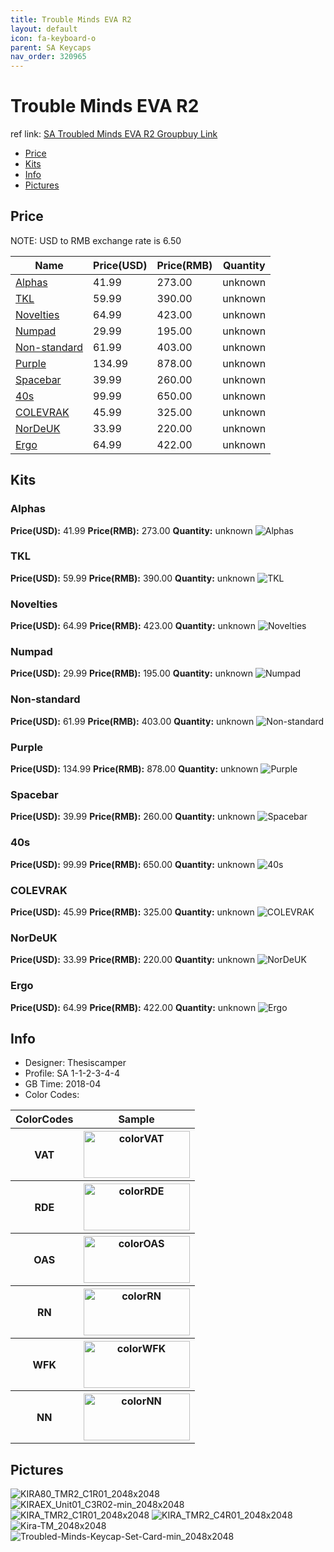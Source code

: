 ```yaml
---
title: Trouble Minds EVA R2
layout: default
icon: fa-keyboard-o
parent: SA Keycaps
nav_order: 320965
---
```


# Trouble Minds EVA R2

ref link: [SA Troubled Minds EVA R2 Groupbuy Link](https://kono.store/products/sa-troubled-minds-keycap-set)

* [Price](#price)
* [Kits](#kits)
* [Info](#info)
* [Pictures](#pictures)

## Price

NOTE: USD to RMB exchange rate is 6.50

| Name          | Price(USD)    | Price(RMB)  | Quantity |
| ------------- | ------------- | ----------- | -------- |
|[Alphas](#alphas)|41.99|273.00|unknown|
|[TKL](#tkl)|59.99|390.00|unknown|
|[Novelties](#novelties)|64.99|423.00|unknown|
|[Numpad](#numpad)|29.99|195.00|unknown|
|[Non-standard](#non-standard)|61.99|403.00|unknown|
|[Purple](#purple)|134.99|878.00|unknown|
|[Spacebar](#spacebar)|39.99|260.00|unknown|
|[40s](#40s)|99.99|650.00|unknown|
|[COLEVRAK](#colevrak)|45.99|325.00|unknown|
|[NorDeUK](#nordeuk)|33.99|220.00|unknown|
|[Ergo](#ergo)|64.99|422.00|unknown|

## Kits
### Alphas
**Price(USD):** 41.99    **Price(RMB):** 273.00    **Quantity:** unknown
<img src="{{ 'assets/images/sa-keycaps/evar2/kits_pics/alphas.png' | relative_url }}" alt="Alphas" class="image featured">

### TKL
**Price(USD):** 59.99    **Price(RMB):** 390.00    **Quantity:** unknown
<img src="{{ 'assets/images/sa-keycaps/evar2/kits_pics/tkl.png' | relative_url }}" alt="TKL" class="image featured">

### Novelties
**Price(USD):** 64.99    **Price(RMB):** 423.00    **Quantity:** unknown
<img src="{{ 'assets/images/sa-keycaps/evar2/kits_pics/novelties.png' | relative_url }}" alt="Novelties" class="image featured">

### Numpad
**Price(USD):** 29.99    **Price(RMB):** 195.00    **Quantity:** unknown
<img src="{{ 'assets/images/sa-keycaps/evar2/kits_pics/numpad.png' | relative_url }}" alt="Numpad" class="image featured">

### Non-standard
**Price(USD):** 61.99    **Price(RMB):** 403.00    **Quantity:** unknown
<img src="{{ 'assets/images/sa-keycaps/evar2/kits_pics/non-standard.png' | relative_url }}" alt="Non-standard" class="image featured">

### Purple
**Price(USD):** 134.99    **Price(RMB):** 878.00    **Quantity:** unknown
<img src="{{ 'assets/images/sa-keycaps/evar2/kits_pics/purple.png' | relative_url }}" alt="Purple" class="image featured">

### Spacebar
**Price(USD):** 39.99    **Price(RMB):** 260.00    **Quantity:** unknown
<img src="{{ 'assets/images/sa-keycaps/evar2/kits_pics/spacebar.png' | relative_url }}" alt="Spacebar" class="image featured">

### 40s
**Price(USD):** 99.99    **Price(RMB):** 650.00    **Quantity:** unknown
<img src="{{ 'assets/images/sa-keycaps/evar2/kits_pics/40s.png' | relative_url }}" alt="40s" class="image featured">

### COLEVRAK
**Price(USD):** 45.99    **Price(RMB):** 325.00    **Quantity:** unknown
<img src="{{ 'assets/images/sa-keycaps/evar2/kits_pics/colevrak.png' | relative_url }}" alt="COLEVRAK" class="image featured">

### NorDeUK
**Price(USD):** 33.99    **Price(RMB):** 220.00    **Quantity:** unknown
<img src="{{ 'assets/images/sa-keycaps/evar2/kits_pics/nordeuk.png' | relative_url }}" alt="NorDeUK" class="image featured">

### Ergo
**Price(USD):** 64.99    **Price(RMB):** 422.00    **Quantity:** unknown
<img src="{{ 'assets/images/sa-keycaps/evar2/kits_pics/ergo.png' | relative_url }}" alt="Ergo" class="image featured">

## Info
* Designer:  Thesiscamper
* Profile: SA 1-1-2-3-4-4
* GB Time: 2018-04
* Color Codes:  
<table style="width:100%">
  <tr>
    <th>ColorCodes</th>
    <th>Sample</th>
  </tr>
  <tr>
    <th>VAT</th>
    <th><img src="{{ 'assets/images/sa-keycaps/SP_ColorCodes/abs/SP_Abs_ColorCodes_VAT.png' | relative_url }}" alt="colorVAT" height="75" width="170"></th>
  </tr>
  <tr>
    <th>RDE</th>
    <th><img src="{{ 'assets/images/sa-keycaps/SP_ColorCodes/abs/SP_Abs_ColorCodes_RDE.png' | relative_url }}" alt="colorRDE" height="75" width="170"></th>
  </tr>
  <tr>
    <th>OAS</th>
    <th><img src="{{ 'assets/images/sa-keycaps/SP_ColorCodes/abs/SP_Abs_ColorCodes_OAS.png' | relative_url }}" alt="colorOAS" height="75" width="170"></th>
  </tr>
  <tr>
    <th>RN</th>
    <th><img src="{{ 'assets/images/sa-keycaps/SP_ColorCodes/abs/SP_Abs_ColorCodes_RN.png' | relative_url }}" alt="colorRN" height="75" width="170"></th>
  </tr>
  <tr>
    <th>WFK</th>
    <th><img src="{{ 'assets/images/sa-keycaps/SP_ColorCodes/abs/SP_Abs_ColorCodes_WFK.png' | relative_url }}" alt="colorWFK" height="75" width="170"></th>
  </tr>
  <tr>
    <th>NN</th>
    <th><img src="{{ 'assets/images/sa-keycaps/SP_ColorCodes/abs/SP_Abs_ColorCodes_NN.png' | relative_url }}" alt="colorNN" height="75" width="170"></th>
  </tr>
</table>

## Pictures
<img src="{{ 'assets/images/sa-keycaps/evar2/rendering_pics/KIRA80_TMR2_C1R01_2048x2048.png' | relative_url }}" alt="KIRA80_TMR2_C1R01_2048x2048" class="image featured">
<img src="{{ 'assets/images/sa-keycaps/evar2/rendering_pics/KIRAEX_Unit01_C3R02-min_2048x2048.png' | relative_url }}" alt="KIRAEX_Unit01_C3R02-min_2048x2048" class="image featured">
<img src="{{ 'assets/images/sa-keycaps/evar2/rendering_pics/KIRA_TMR2_C1R01_2048x2048.png' | relative_url }}" alt="KIRA_TMR2_C1R01_2048x2048" class="image featured">
<img src="{{ 'assets/images/sa-keycaps/evar2/rendering_pics/KIRA_TMR2_C4R01_2048x2048.png' | relative_url }}" alt="KIRA_TMR2_C4R01_2048x2048" class="image featured">
<img src="{{ 'assets/images/sa-keycaps/evar2/rendering_pics/Kira-TM_2048x2048.png' | relative_url }}" alt="Kira-TM_2048x2048" class="image featured">
<img src="{{ 'assets/images/sa-keycaps/evar2/rendering_pics/Troubled-Minds-Keycap-Set-Card-min_2048x2048.png' | relative_url }}" alt="Troubled-Minds-Keycap-Set-Card-min_2048x2048" class="image featured">
